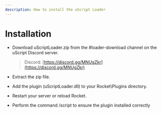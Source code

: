 ```yaml
---
description: How to install the uScript Loader
---
```


# Installation

* Download uScriptLoader.zip from the \#loader-download channel on the uScript Discord server.

  > Discord: [https://discord.gg/MNUgZkr](https://discord.gg/MNUgZkr)

* Extract the zip file.
* Add the plugin \(uScriptLoader.dll\) to your Rocket\Plugins directory.
* Restart your server or reload Rocket.
* Perform the command /script to ensure the plugin installed correctly 

